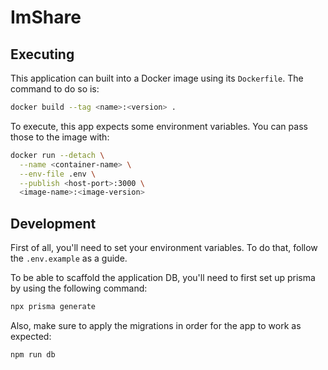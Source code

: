 # ImShare

## Executing

This application can built into a Docker image using its `Dockerfile`. The command to do so is:

``` sh
docker build --tag <name>:<version> .
```

To execute, this app expects some environment variables. You can pass those to the image with:

``` sh
docker run --detach \
  --name <container-name> \
  --env-file .env \
  --publish <host-port>:3000 \
  <image-name>:<image-version>
```

## Development

First of all, you'll need to set your environment variables. To do that, follow the `.env.example` as a guide.

To be able to scaffold the application DB, you'll need to first set up prisma by using the following command:

``` sh
npx prisma generate
```

Also, make sure to apply the migrations in order for the app to work as expected:

``` sh
npm run db
```

